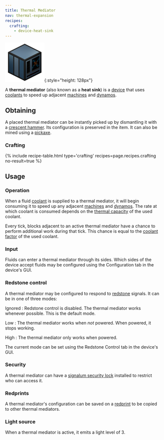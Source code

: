 ```yaml
---
title: Thermal Mediator
nav: thermal-expansion
recipes:
  crafting:
    - device-heat-sink
---
```


![Thermal mediator](/assets/images/thermal-expansion/thermal-mediator.png){:style="height: 128px"}


A **thermal mediator** (also known as a **heat sink**) is a
[device](/docs/devices/) that uses [coolants](/docs/coolants/) to speed up
adjacent [machines](/docs/machines/) and [dynamos](/docs/dynamos/).


Obtaining
---------

A placed thermal mediator can be instantly picked up by dismantling it with a
[crescent hammer](/docs/crescent-hammer/). Its configuration is preserved in the
item. It can also be mined using a
[pickaxe](https://minecraft.gamepedia.com/Pickaxe).

### Crafting
{% include recipe-table.html type='crafting' recipes=page.recipes.crafting no-result=true %}


Usage
-----

### Operation
When a fluid [coolant](/docs/coolants/) is supplied to a thermal mediator, it
will begin consuming it to speed up any adjacent [machines](/docs/machines/) and
[dynamos](/docs/dynamos/). The rate at which coolant is consumed depends on the
[thermal capacity](/docs/coolants/#usage) of the used coolant.

Every tick, blocks adjacent to an active thermal mediator have a chance to
perform additional work during that tick. This chance is equal to the [coolant
factor](/docs/coolants/#usage) of the used coolant.

### Input
Fluids can enter a thermal mediator through its sides. Which sides of the device
accept fluids may be configured using the Configuration tab in the device's GUI.

### Redstone control
A thermal mediator may be configured to respond to
[redstone](https://minecraft.gamepedia.com/Redstone) signals. It can be in one
of three modes:

Ignored
: Redstone control is disabled. The thermal mediator works whenever possible.
This is the default mode.

Low
: The thermal mediator works when *not* powered. When powered, it stops working.

High
: The thermal mediator only works when powered.

The current mode can be set using the Redstone Control tab in the device's GUI.

### Security
A thermal mediator can have a [signalum security
lock](/docs/signalum-security-lock/) installed to restrict who can access it.

### Redprints
A thermal mediator's configuration can be saved on a [redprint](/docs/redprint/)
to be copied to other thermal mediators.

### Light source
When a thermal mediator is active, it emits a light level of 3.
